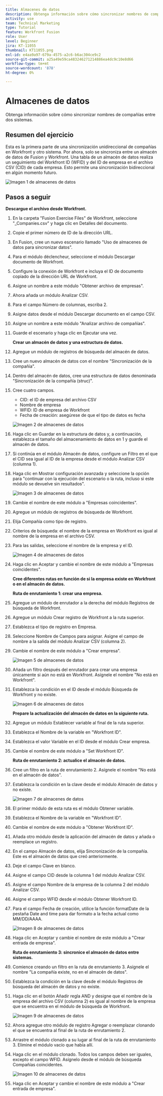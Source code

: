 ```yaml
---
title: Almacenes de datos
description: Obtenga información sobre cómo sincronizar nombres de compañías entre dos sistemas. (Debe tener entre 60 y 160 caracteres, pero tiene 59)
activity: use
team: Technical Marketing
type: Tutorial
feature: Workfront Fusion
role: User
level: Beginner
jira: KT-11055
thumbnail: KT11055.png
exl-id: e4aa9a97-679a-4575-a2c6-b6ac304ce9c2
source-git-commit: a25a49e59ca483246271214886ea4dc9c10e8d66
workflow-type: tm+mt
source-wordcount: '878'
ht-degree: 0%

---
```


# Almacenes de datos

Obtenga información sobre cómo sincronizar nombres de compañías entre dos sistemas.

## Resumen del ejercicio

Esta es la primera parte de una sincronización unidireccional de compañías en Workfront y otro sistema. Por ahora, solo se sincroniza entre un almacén de datos de Fusion y Workfront. Una tabla de un almacén de datos realiza un seguimiento del Workfront ID (WFID) y del ID de empresa en el archivo CSV (CID) de cada empresa. Esto permite una sincronización bidireccional en algún momento futuro.

![Imagen 1 de almacenes de datos](../12-exercises/assets/data-stores-walkthrough-1.png)

## Pasos a seguir

**Descargue el archivo desde Workfront.**

1. En la carpeta &quot;Fusion Exercise Files&quot; de Workfront, seleccione &quot;_Companies.csv&quot; y haga clic en Detalles del documento.
1. Copie el primer número de ID de la dirección URL.
1. En Fusion, cree un nuevo escenario llamado &quot;Uso de almacenes de datos para sincronizar datos&quot;.
1. Para el módulo déclencheur, seleccione el módulo Descargar documento de Workfront.
1. Configure la conexión de Workfront e incluya el ID de documento copiado de la dirección URL de Workfront.
1. Asigne un nombre a este módulo &quot;Obtener archivo de empresas&quot;.
1. Ahora añada un módulo Analizar CSV.
1. Para el campo Número de columnas, escriba 2.
1. Asigne datos desde el módulo Descargar documento en el campo CSV.
1. Asigne un nombre a este módulo &quot;Analizar archivo de compañías&quot;.
1. Guarde el escenario y haga clic en Ejecutar una vez.

   **Crear un almacén de datos y una estructura de datos.**

1. Agregue un módulo de registros de búsqueda del almacén de datos.
1. Cree un nuevo almacén de datos con el nombre &quot;Sincronización de la compañía&quot;.
1. Dentro del almacén de datos, cree una estructura de datos denominada &quot;Sincronización de la compañía (struc)&quot;.
1. Cree cuatro campos.

   + CID: el ID de empresa del archivo CSV
   + Nombre de empresa
   + WFID: ID de empresa de Workfront
   + Fecha de creación: asegúrese de que el tipo de datos es fecha

   ![Imagen 2 de almacenes de datos](../12-exercises/assets/data-stores-walkthrough-2.png)

1. Haga clic en Guardar en la estructura de datos y, a continuación, establezca el tamaño del almacenamiento de datos en 1 y guarde el almacén de datos.
1. Si continúa en el módulo Almacén de datos, configure un Filtro en el que el CID sea igual al ID de la empresa desde el módulo Analizar CSV (columna 1).
1. Haga clic en Mostrar configuración avanzada y seleccione la opción para &quot;continuar con la ejecución del escenario o la ruta, incluso si este módulo se devuelve sin resultados&quot;.

   ![Imagen 3 de almacenes de datos](../12-exercises/assets/data-stores-walkthrough-3.png)

1. Cambie el nombre de este módulo a &quot;Empresas coincidentes&quot;.
1. Agregue un módulo de registros de búsqueda de Workfront.
1. Elija Compañía como tipo de registro.
1. Criterios de búsqueda: el nombre de la empresa en Workfront es igual al nombre de la empresa en el archivo CSV.
1. Para las salidas, seleccione el nombre de la empresa y el ID.

   ![Imagen 4 de almacenes de datos](../12-exercises/assets/data-stores-walkthrough-4.png)

1. Haga clic en Aceptar y cambie el nombre de este módulo a &quot;Empresas coincidentes&quot;.

   **Cree diferentes rutas en función de si la empresa existe en Workfront o en el almacén de datos.**

   **Ruta de enrutamiento 1: crear una empresa.**

1. Agregue un módulo de enrutador a la derecha del módulo Registros de búsqueda de Workfront.
1. Agregue un módulo Crear registro de Workfront a la ruta superior.
1. Establezca el tipo de registro en Empresa.
1. Seleccione Nombre de Campos para asignar. Asigne el campo de nombre a la salida del módulo Analizar CSV (columna 2).
1. Cambie el nombre de este módulo a &quot;Crear empresa&quot;.

   ![Imagen 5 de almacenes de datos](../12-exercises/assets/data-stores-walkthrough-5.png)

1. Añada un filtro después del enrutador para crear una empresa únicamente si aún no está en Workfront. Asígnele el nombre &quot;No está en Workfront&quot;.
1. Establezca la condición en el ID desde el módulo Búsqueda de Workfront y no existe.

   ![Imagen 6 de almacenes de datos](../12-exercises/assets/data-stores-walkthrough-6.png)

   **Prepare la actualización del almacén de datos en la siguiente ruta.**

1. Agregue un módulo Establecer variable al final de la ruta superior.
1. Establezca el Nombre de la variable en &quot;Workfront ID&quot;.
1. Establezca el valor Variable en el ID desde el módulo Crear empresa.
1. Cambie el nombre de este módulo a &quot;Set Workfront ID&quot;.

   **Ruta de enrutamiento 2: actualice el almacén de datos.**

1. Cree un filtro en la ruta de enrutamiento 2. Asígnele el nombre &quot;No está en el almacén de datos&quot;.

1. Establezca la condición en la clave desde el módulo Almacén de datos y no existe.

   ![Imagen 7 de almacenes de datos](../12-exercises/assets/data-stores-walkthrough-7.png)

1. El primer módulo de esta ruta es el módulo Obtener variable.
1. Establezca el Nombre de la variable en &quot;Workfront ID&quot;.
1. Cambie el nombre de este módulo a &quot;Obtener Workfront ID&quot;.
1. Añada otro módulo desde la aplicación del almacén de datos y añada o reemplace un registro.
1. En el campo Almacén de datos, elija Sincronización de la compañía. Este es el almacén de datos que creó anteriormente.
1. Deje el campo Clave en blanco.
1. Asigne el campo CID desde la columna 1 del módulo Analizar CSV.
1. Asigne el campo Nombre de la empresa de la columna 2 del módulo Analizar CSV.
1. Asigne el campo WFID desde el módulo Obtener Workfront ID.
1. Para el campo Fecha de creación, utilice la función formatDate de la pestaña Date and time para dar formato a la fecha actual como MM/DD/AAAA.

   ![Imagen 8 de almacenes de datos](../12-exercises/assets/data-stores-walkthrough-8.png)

1. Haga clic en Aceptar y cambie el nombre de este módulo a &quot;Crear entrada de empresa&quot;.

   **Ruta de enrutamiento 3: sincronice el almacén de datos entre sistemas.**

1. Comience creando un filtro en la ruta de enrutamiento 3. Asígnele el nombre &quot;La compañía existe, no en el almacén de datos&quot;.
1. Establezca la condición en la clave desde el módulo Registros de búsqueda del almacén de datos y no existe.
1. Haga clic en el botón Añadir regla AND y designe que el nombre de la empresa del archivo CSV (columna 2) es igual al nombre de la empresa que se encuentra en el módulo de búsqueda de Workfront.

   ![Imagen 9 de almacenes de datos](../12-exercises/assets/data-stores-walkthrough-9.png)

1. Ahora agregue otro módulo de registro Agregar o reemplazar clonando el que se encuentra al final de la ruta de enrutamiento 2.
1. Arrastre el módulo clonado a su lugar al final de la ruta de enrutamiento 3. Elimine el módulo vacío que había allí.
1. Haga clic en el módulo clonado. Todos los campos deben ser iguales, excepto el campo WFID. Asígnelo desde el módulo de búsqueda Compañías coincidentes.

   ![Imagen 10 de almacenes de datos](../12-exercises/assets/data-stores-walkthrough-10.png)

1. Haga clic en Aceptar y cambie el nombre de este módulo a &quot;Crear entrada de empresa&quot;.
